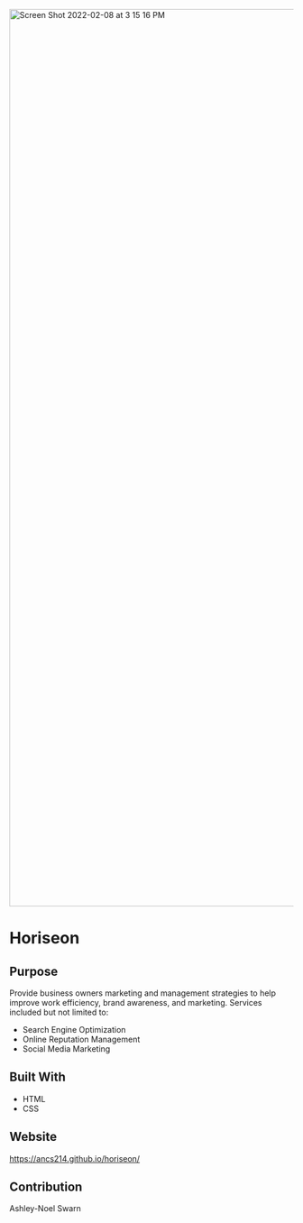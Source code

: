 [<img width="1592" alt="Screen Shot 2022-02-08 at 3 15 16 PM" src="https://user-images.githubusercontent.com/90393796/153068894-9a0e5717-1de8-4994-adcf-e860893c4999.png">](https://ancs214.github.io/horiseon/)


# Horiseon

## Purpose
Provide business owners marketing and management strategies to help improve work efficiency, brand awareness, and marketing. Services included but not limited to:
* Search Engine Optimization
* Online Reputation Management
* Social Media Marketing

## Built With
* HTML
* CSS

## Website
https://ancs214.github.io/horiseon/

## Contribution
Ashley-Noel Swarn

